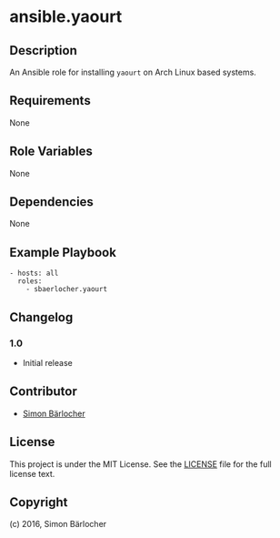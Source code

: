 # ansible.yaourt

## Description

An Ansible role for installing `yaourt` on Arch Linux based systems.

## Requirements

None

## Role Variables

None

## Dependencies

None

## Example Playbook

    - hosts: all
      roles:
        - sbaerlocher.yaourt

## Changelog

### 1.0

* Initial release

## Contributor

* [Simon Bärlocher](https://sbaerlocher.ch)
 
## License

This project is under the MIT License. See the [LICENSE](https://sbaerlo.ch/licence) file for the full license text.

## Copyright

(c) 2016, Simon Bärlocher